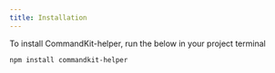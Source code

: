 ```yaml
---
title: Installation
---
```


To install CommandKit-helper, run the below in your project terminal

```sh
npm install commandkit-helper
```
